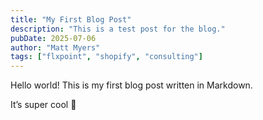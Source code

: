 ```yaml
---
title: "My First Blog Post"
description: "This is a test post for the blog."
pubDate: 2025-07-06
author: "Matt Myers"
tags: ["flxpoint", "shopify", "consulting"]
---
```


Hello world! This is my first blog post written in Markdown.

It’s super cool 🚀
